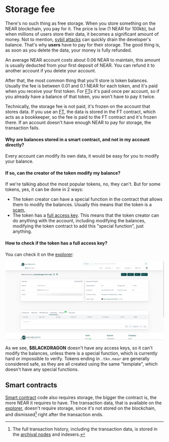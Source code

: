 # Storage fee

There's no such thing as free storage. When you store something on the NEAR
blockchain, you pay for it. The price is low (1 NEAR for 100kb), but when
millions of users store their data, it becomes a significant amount of money.
Not to mention, [sybil attacks](https://docs.near.org/develop/contracts/security/sybil)
can quickly drain the developer's balance. That's why **users** have to pay for their
storage. The good thing is, as soon as you delete the data, your money is fully refunded.

An average NEAR account costs about 0.06 NEAR to maintain, this amount is usually
deducted from your first deposit of NEAR. You can refund it to another account if you
delete your account.

After that, the most common thing that you'll store is token balances. Usually the fee is
between 0.01 and 0.1 NEAR for each token, and it's paid when you receive your first token.
For [FT](../../lvl1/fts.md)s it's paid once per account, so if you already have a balance
of that token, you won't have to pay it twice.

Technically, the storage fee is not paid, it's frozen on the account that stores data.
If you use an [FT](../../lvl1/fts.md), the data is stored in the FT contract, which acts
as a bookkeeper, so the fee is paid to the FT contract and it's frozen there. If an account
doesn't have enough NEAR to pay for storage, the transaction fails.

#### Why are balances stored in a smart contract, and not in my account directly?

Every account can modify its own data, it would be easy for you to modify your balance.

#### If so, can the creator of the token modify my balance?

If we're talking about the most popular tokens, no, they can't. But for some tokens, yes,
it can be done in 2 ways:
- The token creator can have a special function in the contract that allows them to modify
  the balances. Usually this means that the token is a [scam](../../lvl3/scams.md#backdoors),
- The token has a [full access key](keys/index.md#full-access-key). This means that the
  token creator can do anything with the account, including modifying the balances, modifying
  the token contract to add this "special function", just anything.

#### How to check if the token has a full access key?

You can check it on the [explorer](../../lvl3/nearblocks.md):

![Full access key](token-access-keys.png)

As we see, **$BLACKDRAGON** doesn't have any access keys, so it can't modify the
balances, unless there is a special function, which is currently hard or impossible
to verify. Tokens ending in `.tkn.near` are generally considered safe, as they are
all created using the same "template", which doesn't have any special functions.

## Smart contracts

[Smart contract](../../lvl3/smart-contracts.md) code also requires storage, the bigger the
contract is, the more NEAR it requires to have. The transaction data, that is available
on the [explorer](../../lvl3/nearblocks.md), doesn't require storage, since it's not stored
on the blockchain, and dismissed[^1] right after the transaction ends.

[^1]: The full transaction history, including the transaction data, is stored in the
      [archival nodes](../../lvl5/node-types.md) and indexers.
